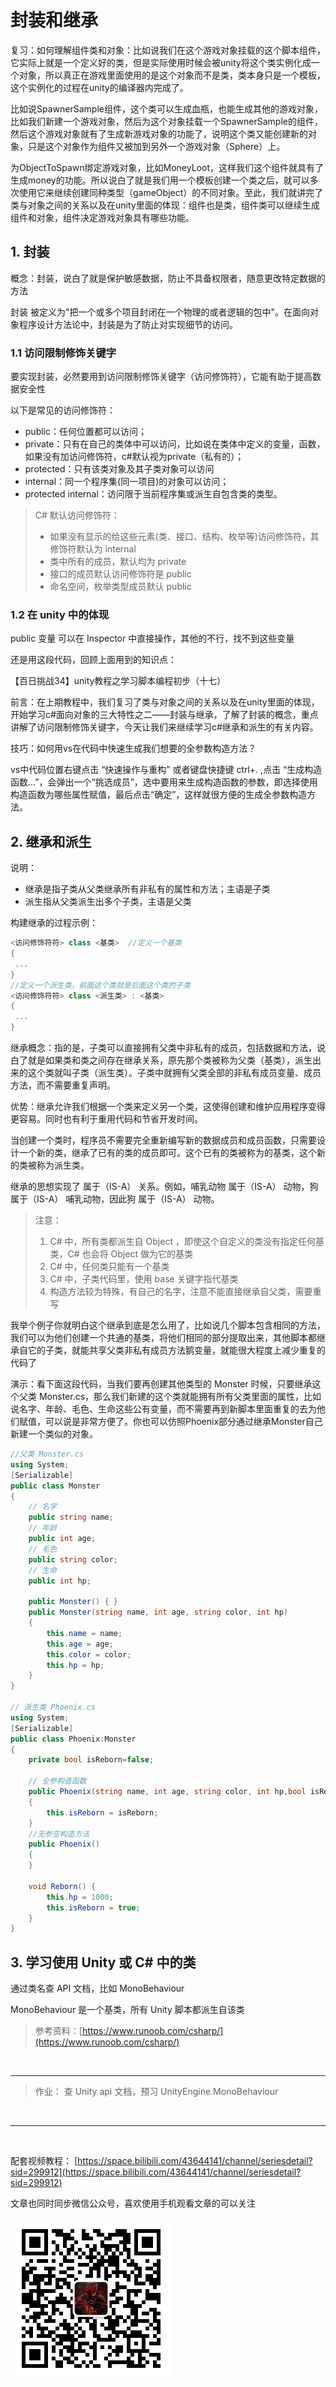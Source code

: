 # 封装和继承
  
复习：如何理解组件类和对象：比如说我们在这个游戏对象挂载的这个脚本组件，它实际上就是一个定义好的类，但是实际使用时候会被unity将这个类实例化成一个对象，所以真正在游戏里面使用的是这个对象而不是类，类本身只是一个模板，这个实例化的过程在unity的编译器内完成了。
  
比如说SpawnerSample组件，这个类可以生成血瓶，也能生成其他的游戏对象，比如我们新建一个游戏对象，然后为这个对象挂载一个SpawnerSample的组件，然后这个游戏对象就有了生成新游戏对象的功能了，说明这个类又能创建新的对象，只是这个对象作为组件又被加到另外一个游戏对象（Sphere）上。
  
为ObjectToSpawn绑定游戏对象，比如MoneyLoot，这样我们这个组件就具有了生成money的功能。所以说白了就是我们用一个模板创建一个类之后，就可以多次使用它来继续创建同种类型（gameObject）的不同对象。至此，我们就讲完了类与对象之间的关系以及在unity里面的体现：组件也是类，组件类可以继续生成组件和对象，组件决定游戏对象具有哪些功能。
  
## 1. 封装

概念：封装，说白了就是保护敏感数据，防止不具备权限者，随意更改特定数据的方法

封装 被定义为"把一个或多个项目封闭在一个物理的或者逻辑的包中"。在面向对象程序设计方法论中，封装是为了防止对实现细节的访问。

### 1.1 访问限制修饰关键字
  
要实现封装，必然要用到访问限制修饰关键字（访问修饰符），它能有助于提高数据安全性
  
以下是常见的访问修饰符：
  
- public：任何位置都可以访问；
- private：只有在自己的类体中可以访问，比如说在类体中定义的变量，函数，如果没有加访问修饰符，c#默认视为private（私有的）；
- protected：只有该类对象及其子类对象可以访问
- internal：同一个程序集(同一项目)的对象可以访问；
- protected internal：访问限于当前程序集或派生自包含类的类型。

> C# 默认访问修饰符：
>
> - 如果没有显示的给这些元素(类、接口、结构、枚举等)访问修饰符，其修饰符默认为 internal
> - 类中所有的成员，默认均为 private
> - 接口的成员默认访问修饰符是 public
> - 命名空间，枚举类型成员默认 public
  
### 1.2 在 unity 中的体现

public 变量 可以在 Inspector 中直接操作，其他的不行，找不到这些变量
  
还是用这段代码，回顾上面用到的知识点：
  
【百日挑战34】unity教程之学习脚本编程初步（十七）
  
前言：在上期教程中，我们复习了类与对象之间的关系以及在unity里面的体现，开始学习c#面向对象的三大特性之二——封装与继承，了解了封装的概念，重点讲解了访问限制修饰关键字，今天让我们来继续学习c#继承和派生的有关内容。
  
技巧：如何用vs在代码中快速生成我们想要的全参数构造方法？
  
vs中代码位置右键点击 “快速操作与重构” 或者键盘快捷键 ctrl+. ,点击 “生成构造函数...”，会弹出一个“挑选成员”，选中要用来生成构造函数的参数，即选择使用构造函数为哪些属性赋值，最后点击“确定”，这样就很方便的生成全参数构造方法。

## 2. 继承和派生
  
说明：  

- 继承是指子类从父类继承所有非私有的属性和方法；主语是子类
- 派生指从父类派生出多个子类，主语是父类
  
构建继承的过程示例：
  
```C#
<访问修饰符符> class <基类>  //定义一个基类
{
 ...
}
//定义一个派生类，前面这个类就是后面这个类的子类
<访问修饰符符> class <派生类> : <基类>
{
 ...
}
```

继承概念：指的是，子类可以直接拥有父类中非私有的成员，包括数据和方法，说白了就是如果类和类之间存在继承关系，原先那个类被称为父类（基类），派生出来的这个类就叫子类（派生类）。子类中就拥有父类全部的非私有成员变量、成员方法，而不需要重复声明。
  
优势：继承允许我们根据一个类来定义另一个类，这使得创建和维护应用程序变得更容易。同时也有利于重用代码和节省开发时间。
  
当创建一个类时，程序员不需要完全重新编写新的数据成员和成员函数，只需要设计一个新的类，继承了已有的类的成员即可。这个已有的类被称为的基类，这个新的类被称为派生类。
  
继承的思想实现了 属于（IS-A） 关系。例如，哺乳动物 属于（IS-A） 动物，狗 属于（IS-A） 哺乳动物，因此狗 属于（IS-A） 动物。

> 注意：
>
> 1. C# 中，所有类都派生自 Object ，即使这个自定义的类没有指定任何基类，C# 也会将 Object 做为它的基类
> 2. C# 中，任何类只能有一个基类
> 3. C# 中，子类代码里，使用 base 关键字指代基类
> 4. 构造方法较为特殊，有自己的名字，注意不能直接继承自父类，需要重写
  
我举个例子你就明白这个继承到底是怎么用了，比如说几个脚本包含相同的方法，我们可以为他们创建一个共通的基类，将他们相同的部分提取出来，其他脚本都继承自它的子类，就能共享父类非私有成员方法鹅变量，就能很大程度上减少重复的代码了
  
演示：看下面这段代码，当我们要再创建其他类型的 Monster 时候，只要继承这个父类 Monster.cs，那么我们新建的这个类就能拥有所有父类里面的属性，比如说名字、年龄、毛色、生命这些公有变量，而不需要再到新脚本里面重复的去为他们赋值，可以说是非常方便了。你也可以仿照Phoenix部分通过继承Monster自己新建一个类似的对象。

```C#
//父类 Monster.cs
using System;
[Serializable]
public class Monster
{
    // 名字
    public string name;
    // 年龄
    public int age;
    // 毛色
    public string color;
    // 生命
    public int hp;

    public Monster() { }
    public Monster(string name, int age, string color, int hp)
    {
        this.name = name;
        this.age = age;
        this.color = color;
        this.hp = hp;
    }
}

// 派生类 Phoenix.cs
using System;
[Serializable]
public class Phoenix:Monster
{
    private bool isReborn=false;

    // 全参构造函数
    public Phoenix(string name, int age, string color, int hp,bool isReborn) : base(name, age, color, hp)
    {
        this.isReborn = isReborn;
    }
    //无参空构造方法
    public Phoenix()
    {
    }

    void Reborn() {
        this.hp = 1000;
        this.isReborn = true;
    }
}

```

## 3. 学习使用 Unity 或 C# 中的类

通过类名查 API 文档，比如 MonoBehaviour

MonoBehaviour 是一个基类，所有 Unity 脚本都派生自该类

> 参考资料：[https://www.runoob.com/csharp/](https://www.runoob.com/csharp/)

<br>

<hr>

> 作业：
> 查 Unity api 文档，预习 UnityEngine.MonoBehaviour

<br>

<hr>
<br>

配套视频教程：
[https://space.bilibili.com/43644141/channel/seriesdetail?sid=299912](https://space.bilibili.com/43644141/channel/seriesdetail?sid=299912)

文章也同时同步微信公众号，喜欢使用手机观看文章的可以关注

![](../../imgs/微信公众号二维码.jpg)
